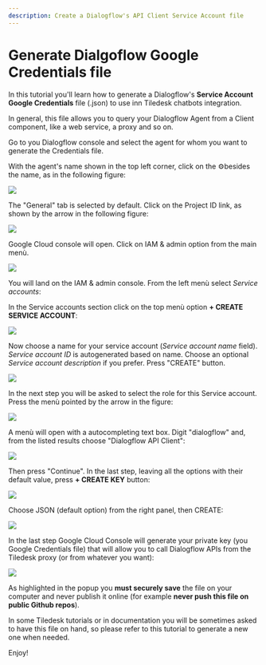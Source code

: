 ```yaml
---
description: Create a Dialogflow's API Client Service Account file
---
```


# Generate Dialgoflow Google Credentials file

In this tutorial you'll learn how to generate a Dialogflow's **Service Account** **Google Credentials** file \(.json\) to use inn Tiledesk chatbots integration.

In general, this file allows you to query your Dialogflow Agent from a Client component, like a web service, a proxy and so on.

Go to you Dialogflow console and select the agent for whom you want to generate the Credentials file.

With the agent's name shown in the top left corner, click on the ⚙︎besides the name, as in the following figure:

 

![](../../.gitbook/assets/image%20%2842%29.png)

The "General" tab is selected by default. Click on the Project ID link, as shown by the arrow in the following figure:

![](../../.gitbook/assets/image%20%2823%29.png)

Google Cloud console will open. Click on IAM & admin option from the main menù.

![](../../.gitbook/assets/image%20%2832%29.png)

You will land on the IAM & admin console. From the left menù select _Service accounts_:

In the Service accounts section click on the top menù option **+ CREATE SERVICE ACCOUNT**:

![](../../.gitbook/assets/image%20%283%29.png)

Now choose a name for your service account \(_Service account name_ field\). _Service account ID_ is autogenerated based on name. Choose an optional _Service account description_ if you prefer. Press "CREATE" button.

![](../../.gitbook/assets/image%20%2860%29.png)

In the next step you will be asked to select the role for this Service account. Press the menù pointed by the arrow in the figure:

![](../../.gitbook/assets/image%20%2880%29.png)

A menù will open with a autocompleting text box. Digit "dialogflow" and, from the listed results choose "Dialogflow API Client":

![](../../.gitbook/assets/image%20%2861%29.png)

Then press "Continue". In the last step, leaving all the options with their default value, press **+ CREATE KEY** button:

![](../../.gitbook/assets/image%20%2849%29.png)

Choose JSON \(default option\) from the right panel, then CREATE:

![](../../.gitbook/assets/image%20%2845%29.png)

In the last step Google Cloud Console will generate your private key \(you Google Credentials file\) that will allow you to call Dialogflow APIs from the Tiledesk proxy \(or from whatever you want\):

![](../../.gitbook/assets/image%20%284%29.png)

As highlighted in the popup you **must securely save** the file on your computer and never publish it online \(for example **never push this file on public Github repos**\).

In some Tiledesk tutorials or in documentation you will be sometimes asked to have this file on hand, so please refer to this tutorial to generate a new one when needed.

Enjoy!



